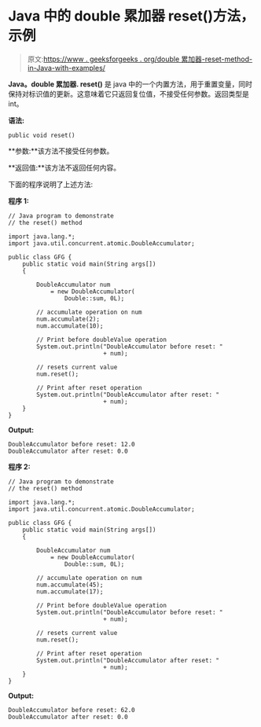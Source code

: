 # Java 中的 double 累加器 reset()方法，示例

> 原文:[https://www . geeksforgeeks . org/double 累加器-reset-method-in-Java-with-examples/](https://www.geeksforgeeks.org/doubleaccumulator-reset-method-in-java-with-examples/)

**Java。double 累加器. reset()** 是 java 中的一个内置方法，用于重置变量，同时保持对标识值的更新。这意味着它只返回复位值，不接受任何参数。返回类型是 int。

**语法:**

```
public void reset()

```

**参数:**该方法不接受任何参数。

**返回值:**该方法不返回任何内容。

下面的程序说明了上述方法:

**程序 1:**

```
// Java program to demonstrate
// the reset() method

import java.lang.*;
import java.util.concurrent.atomic.DoubleAccumulator;

public class GFG {
    public static void main(String args[])
    {

        DoubleAccumulator num
            = new DoubleAccumulator(
                Double::sum, 0L);

        // accumulate operation on num
        num.accumulate(2);
        num.accumulate(10);

        // Print before doubleValue operation
        System.out.println("DoubleAccumulator before reset: "
                           + num);

        // resets current value
        num.reset();

        // Print after reset operation
        System.out.println("DoubleAccumulator after reset: "
                           + num);
    }
}
```

**Output:**

```
DoubleAccumulator before reset: 12.0
DoubleAccumulator after reset: 0.0

```

**程序 2:**

```
// Java program to demonstrate
// the reset() method

import java.lang.*;
import java.util.concurrent.atomic.DoubleAccumulator;

public class GFG {
    public static void main(String args[])
    {

        DoubleAccumulator num
            = new DoubleAccumulator(
                Double::sum, 0L);

        // accumulate operation on num
        num.accumulate(45);
        num.accumulate(17);

        // Print before doubleValue operation
        System.out.println("DoubleAccumulator before reset: "
                           + num);

        // resets current value
        num.reset();

        // Print after reset operation
        System.out.println("DoubleAccumulator after reset: "
                           + num);
    }
}
```

**Output:**

```
DoubleAccumulator before reset: 62.0
DoubleAccumulator after reset: 0.0

```